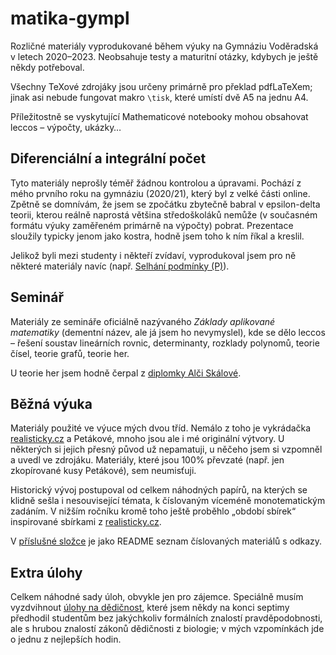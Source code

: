 # matika-gympl
Rozličné materiály vyprodukované během výuky na Gymnáziu Voděradská v letech 2020–2023.
Neobsahuje testy a maturitní otázky, kdybych je ještě někdy potřeboval.

Všechny TeXové zdrojáky jsou určeny primárně pro překlad pdfLaTeXem; jinak asi nebude fungovat makro `\tisk`, které umístí dvě A5 na jednu A4.

Příležitostně se vyskytující Mathematicové notebooky mohou obsahovat leccos – výpočty, ukázky…

## Diferenciální a integrální počet
Tyto materiály neprošly téměř žádnou kontrolou a úpravami.
Pochází z mého prvního roku na gymnáziu (2020/21), který byl z velké části online. Zpětně se domnívám, že jsem se zpočátku zbytečně babral v epsilon-delta teorii, kterou reálně naprostá většina středoškoláků nemůže (v současném formátu výuky zaměřeném primárně na výpočty) pobrat. Prezentace sloužily typicky jenom jako kostra, hodně jsem toho k ním říkal a kreslil.

Jelikož byli mezi studenty i někteří zvídaví, vyprodukoval jsem pro ně některé materiály navíc (např. [Selhání podmínky (P)](diferencialni_a_integralni_pocet/limity/lim_p_fail.pdf)).

## Seminář
Materiály ze semináře oficiálně nazývaného *Základy aplikované matematiky* (dementní název, ale já jsem ho nevymyslel), kde se dělo leccos – řešení soustav lineárních rovnic, determinanty, rozklady polynomů, teorie čísel, teorie grafů, teorie her.

U teorie her jsem hodně čerpal z [diplomky Alči Skálové](http://hdl.handle.net/20.500.11956/71391).

## Běžná výuka
Materiály použité ve výuce mých dvou tříd. Nemálo z toho je vykrádačka [realisticky.cz](http://www.realisticky.cz/) a Petákové, mnoho jsou ale i mé originální výtvory. U některých si jejich přesný původ už nepamatuji, u něčeho jsem si vzpomněl a uvedl ve zdrojáku. Materiály, které jsou 100% převzaté (např. jen zkopírované kusy Petákové), sem neumisťuji.

Historický vývoj postupoval od celkem náhodných papírů, na kterých se klidně sešla i nesouvisející témata, k číslovaným víceméně monotematickým zadáním. V nižším ročníku kromě toho ještě proběhlo „období sbírek“ inspirované sbírkami z [realisticky.cz](http://www.realisticky.cz/).

V [příslušné složce](bezna_vyuka/) je jako README seznam číslovaných materiálů s odkazy.

## Extra úlohy
Celkem náhodné sady úloh, obvykle jen pro zájemce.
Speciálně musím vyzdvihnout [úlohy na dědičnost](extra/bio_ulohy.pdf), které jsem někdy na konci septimy předhodil studentům bez jakýchkoliv formálních znalostí pravděpodobnosti, ale s hrubou znalostí zákonů dědičnosti z biologie; v mých vzpomínkách jde o jednu z nejlepších hodin.